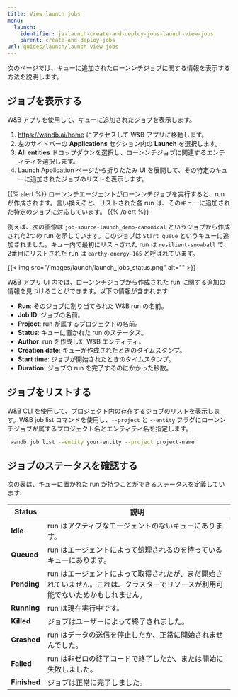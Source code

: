 ```yaml
---
title: View launch jobs
menu:
  launch:
    identifier: ja-launch-create-and-deploy-jobs-launch-view-jobs
    parent: create-and-deploy-jobs
url: guides/launch/launch-view-jobs
---
```


次のページでは、キューに追加されたローンンチジョブに関する情報を表示する方法を説明します。

## ジョブを表示する

W&B アプリを使用して、キューに追加されたジョブを表示します。

1. https://wandb.ai/home にアクセスして W&B アプリに移動します。
2. 左のサイドバーの **Applications** セクション内の **Launch** を選択します。
3. **All entities** ドロップダウンを選択し、ローンンチジョブに関連するエンティティを選択します。
4. Launch Application ページから折りたたみ UI を展開して、その特定のキューに追加されたジョブのリストを表示します。

{{% alert %}}
ローンンチエージェントがローンンチジョブを実行すると、run が作成されます。言い換えると、リストされた各 run は、そのキューに追加された特定のジョブに対応しています。
{{% /alert %}}

例えば、次の画像は `job-source-launch_demo-canonical` というジョブから作成された2つの run を示しています。このジョブは `Start queue` というキューに追加されました。キュー内で最初にリストされた run は `resilient-snowball` で、2番目にリストされた run は `earthy-energy-165` と呼ばれています。

{{< img src="/images/launch/launch_jobs_status.png" alt="" >}}

W&B アプリ UI 内では、ローンンチジョブから作成された run に関する追加の情報を見つけることができます。以下の情報が含まれます:
   - **Run**: そのジョブに割り当てられた W&B run の名前。
   - **Job ID**: ジョブの名前。
   - **Project**: run が属するプロジェクトの名前。
   - **Status**: キューに置かれた run のステータス。
   - **Author**: run を作成した W&B エンティティ。
   - **Creation date**: キューが作成されたときのタイムスタンプ。
   - **Start time**: ジョブが開始されたときのタイムスタンプ。
   - **Duration**: ジョブの run を完了するのにかかった秒数。

## ジョブをリストする

W&B CLI を使用して、プロジェクト内の存在するジョブのリストを表示します。W&B job list コマンドを使用し、`--project` と `--entity` フラグにローンンチジョブが属するプロジェクト名とエンティティ名を指定します。

```bash
 wandb job list --entity your-entity --project project-name
```

## ジョブのステータスを確認する

次の表は、キューに置かれた run が持つことができるステータスを定義しています:

| Status | 説明 |
| --- | --- |
| **Idle** | run はアクティブなエージェントのないキューにあります。 |
| **Queued** | run はエージェントによって処理されるのを待っているキューにあります。 |
| **Pending** | run はエージェントによって取得されたが、まだ開始されていません。これは、クラスターでリソースが利用可能でないためかもしれません。 |
| **Running** | run は現在実行中です。 |
| **Killed** | ジョブはユーザーによって終了されました。 |
| **Crashed** | run はデータの送信を停止したか、正常に開始されませんでした。 |
| **Failed** | run は非ゼロの終了コードで終了したか、または開始に失敗しました。 |
| **Finished** | ジョブは正常に完了しました。 |